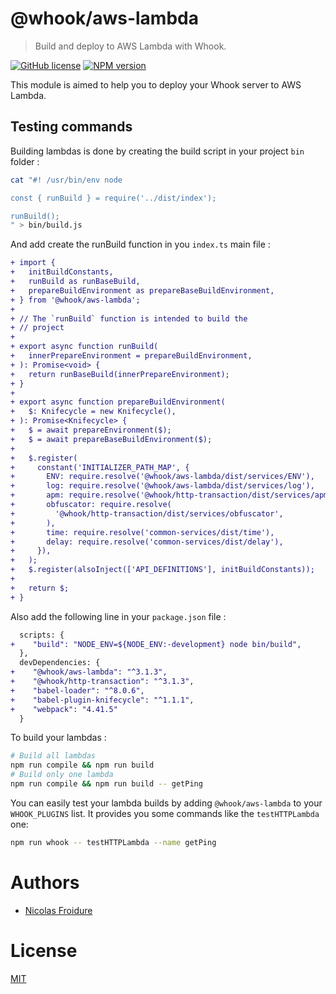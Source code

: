 [//]: # ( )
[//]: # (This file is automatically generated by a `metapak`)
[//]: # (module. Do not change it  except between the)
[//]: # (`content:start/end` flags, your changes would)
[//]: # (be overridden.)
[//]: # ( )
# @whook/aws-lambda
> Build and deploy to AWS Lambda with Whook.

[![GitHub license](https://img.shields.io/badge/license-MIT-blue.svg)](https://github.com/nfroidure/whook/blob/master/packages/whook-aws-lambda/LICENSE)
[![NPM version](https://badge.fury.io/js/%40whook%2Faws-lambda.svg)](https://npmjs.org/package/@whook/aws-lambda)


[//]: # (::contents:start)

This module is aimed to help you to deploy your Whook server
 to AWS Lambda.

## Testing commands

Building lambdas is done by creating the build script in your project `bin`
 folder :
```sh
cat "#! /usr/bin/env node

const { runBuild } = require('../dist/index');

runBuild();
" > bin/build.js
```

And add create the runBuild function in you `index.ts` main file :
```diff
+ import {
+   initBuildConstants,
+   runBuild as runBaseBuild,
+   prepareBuildEnvironment as prepareBaseBuildEnvironment,
+ } from '@whook/aws-lambda';
+
+ // The `runBuild` function is intended to build the
+ // project
+
+ export async function runBuild(
+   innerPrepareEnvironment = prepareBuildEnvironment,
+ ): Promise<void> {
+   return runBaseBuild(innerPrepareEnvironment);
+ }
+
+ export async function prepareBuildEnvironment(
+   $: Knifecycle = new Knifecycle(),
+ ): Promise<Knifecycle> {
+   $ = await prepareEnvironment($);
+   $ = await prepareBaseBuildEnvironment($);
+
+   $.register(
+     constant('INITIALIZER_PATH_MAP', {
+       ENV: require.resolve('@whook/aws-lambda/dist/services/ENV'),
+       log: require.resolve('@whook/aws-lambda/dist/services/log'),
+       apm: require.resolve('@whook/http-transaction/dist/services/apm'),
+       obfuscator: require.resolve(
+         '@whook/http-transaction/dist/services/obfuscator',
+       ),
+       time: require.resolve('common-services/dist/time'),
+       delay: require.resolve('common-services/dist/delay'),
+     }),
+   );
+   $.register(alsoInject(['API_DEFINITIONS'], initBuildConstants));
+
+   return $;
+ } 
```

Also add the following line in your `package.json` file :
```diff
  scripts: {
+    "build": "NODE_ENV=${NODE_ENV:-development} node bin/build",
  },
  devDependencies: {
+    "@whook/aws-lambda": "^3.1.3",
+    "@whook/http-transaction": "^3.1.3",
+    "babel-loader": "^8.0.6",
+    "babel-plugin-knifecycle": "^1.1.1",
+    "webpack": "4.41.5"
  }
```

To build your lambdas :
```sh
# Build all lambdas
npm run compile && npm run build
# Build only one lambda
npm run compile && npm run build -- getPing
```

You can easily test your lambda builds by adding `@whook/aws-lambda`
 to your `WHOOK_PLUGINS` list. It provides you some commands like
 the `testHTTPLambda` one:
```sh
npm run whook -- testHTTPLambda --name getPing
```

[//]: # (::contents:end)

# Authors
- [Nicolas Froidure](http://insertafter.com/en/index.html)

# License
[MIT](https://github.com/nfroidure/whook/blob/master/packages/whook-aws-lambda/LICENSE)

